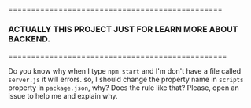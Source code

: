 ===============================================

### ACTUALLY THIS PROJECT JUST FOR LEARN MORE ABOUT BACKEND.

================================================

Do you know why when I type `npm start` and I'm don't have a file called `server.js` it will errors. so, I should change the property name in `scripts` property in `package.json`, why? Does the rule like that? Please, open an issue to help me and explain why.
